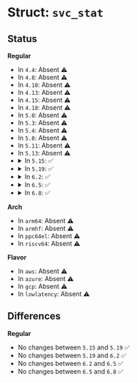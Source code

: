 # Struct: <code>svc_stat</code>

## Status
<b>Regular</b>
<ul>
<li>
In <code>4.4</code>: Absent ⚠️
</li>
<li>
In <code>4.8</code>: Absent ⚠️
</li>
<li>
In <code>4.10</code>: Absent ⚠️
</li>
<li>
In <code>4.13</code>: Absent ⚠️
</li>
<li>
In <code>4.15</code>: Absent ⚠️
</li>
<li>
In <code>4.18</code>: Absent ⚠️
</li>
<li>
In <code>5.0</code>: Absent ⚠️
</li>
<li>
In <code>5.3</code>: Absent ⚠️
</li>
<li>
In <code>5.4</code>: Absent ⚠️
</li>
<li>
In <code>5.8</code>: Absent ⚠️
</li>
<li>
In <code>5.11</code>: Absent ⚠️
</li>
<li>
In <code>5.13</code>: Absent ⚠️
</li>
<li>
<details>
<summary>In <code>5.15</code>: ✅</summary>

```c
struct svc_stat {
    struct svc_program *program;
    unsigned int netcnt;
    unsigned int netudpcnt;
    unsigned int nettcpcnt;
    unsigned int nettcpconn;
    unsigned int rpccnt;
    unsigned int rpcbadfmt;
    unsigned int rpcbadauth;
    unsigned int rpcbadclnt;
};
```
</details>
</li>
<li>
<details>
<summary>In <code>5.19</code>: ✅</summary>

```c
struct svc_stat {
    struct svc_program *program;
    unsigned int netcnt;
    unsigned int netudpcnt;
    unsigned int nettcpcnt;
    unsigned int nettcpconn;
    unsigned int rpccnt;
    unsigned int rpcbadfmt;
    unsigned int rpcbadauth;
    unsigned int rpcbadclnt;
};
```
</details>
</li>
<li>
<details>
<summary>In <code>6.2</code>: ✅</summary>

```c
struct svc_stat {
    struct svc_program *program;
    unsigned int netcnt;
    unsigned int netudpcnt;
    unsigned int nettcpcnt;
    unsigned int nettcpconn;
    unsigned int rpccnt;
    unsigned int rpcbadfmt;
    unsigned int rpcbadauth;
    unsigned int rpcbadclnt;
};
```
</details>
</li>
<li>
<details>
<summary>In <code>6.5</code>: ✅</summary>

```c
struct svc_stat {
    struct svc_program *program;
    unsigned int netcnt;
    unsigned int netudpcnt;
    unsigned int nettcpcnt;
    unsigned int nettcpconn;
    unsigned int rpccnt;
    unsigned int rpcbadfmt;
    unsigned int rpcbadauth;
    unsigned int rpcbadclnt;
};
```
</details>
</li>
<li>
<details>
<summary>In <code>6.8</code>: ✅</summary>

```c
struct svc_stat {
    struct svc_program *program;
    unsigned int netcnt;
    unsigned int netudpcnt;
    unsigned int nettcpcnt;
    unsigned int nettcpconn;
    unsigned int rpccnt;
    unsigned int rpcbadfmt;
    unsigned int rpcbadauth;
    unsigned int rpcbadclnt;
};
```
</details>
</li>
</ul>
<b>Arch</b>
<ul>
<li>
In <code>arm64</code>: Absent ⚠️
</li>
<li>
In <code>armhf</code>: Absent ⚠️
</li>
<li>
In <code>ppc64el</code>: Absent ⚠️
</li>
<li>
In <code>riscv64</code>: Absent ⚠️
</li>
</ul>
<b>Flavor</b>
<ul>
<li>
In <code>aws</code>: Absent ⚠️
</li>
<li>
In <code>azure</code>: Absent ⚠️
</li>
<li>
In <code>gcp</code>: Absent ⚠️
</li>
<li>
In <code>lowlatency</code>: Absent ⚠️
</li>
</ul>

## Differences
<b>Regular</b>
<ul>
<li>
No changes between <code>5.15</code> and <code>5.19</code> ✅
</li>
<li>
No changes between <code>5.19</code> and <code>6.2</code> ✅
</li>
<li>
No changes between <code>6.2</code> and <code>6.5</code> ✅
</li>
<li>
No changes between <code>6.5</code> and <code>6.8</code> ✅
</li>
</ul>
